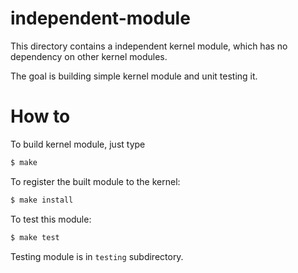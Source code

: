 # independent-module

This directory contains a independent kernel module, which has 
no dependency on other kernel modules. 

The goal is building simple kernel module and unit testing it.

# How to

To build kernel module, just type 
```sh
$ make
```

To register the built module to the kernel:
```sh
$ make install
```

To test this module:
```sh
$ make test
```

Testing module is in `testing` subdirectory.
